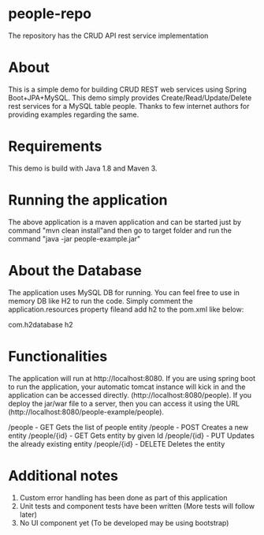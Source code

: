# people-repo
The repository has the CRUD API rest service implementation

# About
This is a simple demo for building CRUD REST web services using Spring Boot+JPA+MySQL. This demo simply provides Create/Read/Update/Delete rest services for a MySQL table people. Thanks to few internet authors for providing examples regarding the same.

# Requirements
This demo is build with Java 1.8 and Maven 3.

# Running the application
The above application is a maven application and can be started just by command "mvn clean install"and then go to target folder and run the command "java -jar people-example.jar"

# About the Database
The application uses MySQL DB for running. You can feel free to use in memory DB like H2 to run the code. Simply comment the application.resources property fileand add h2 to the pom.xml like below:

 <dependency>
 <groupId>com.h2database</groupId>
 <artifactId>h2</artifactId>
 </dependency>
 
# Functionalities
The application will run at http://localhost:8080. If you are using spring boot to run the application, your automatic tomcat instance will kick in and the application can be accessed directly. (http://localhost:8080/people). If you deploy the jar/war file to a server, then you can access it using the URL (http://localhost:8080/people-example/people).

/people - GET Gets the list of people entity
/people - POST Creates a new entity
/people/{id} - GET Gets entity by given Id
/people/{id} - PUT Updates the already existing entity
/people/{id} - DELETE Deletes the entity

# Additional notes

1. Custom error handling has been done as part of this application
2. Unit tests and component tests have been written (More tests will follow later)
3. No UI component yet (To be developed may be using bootstrap)


